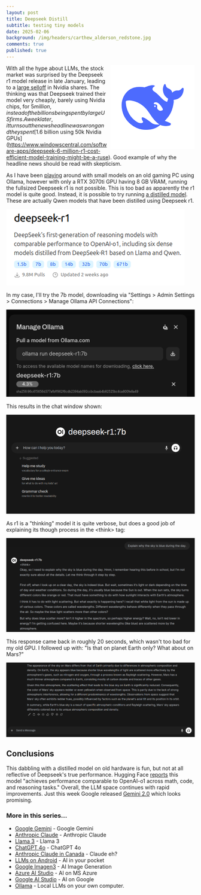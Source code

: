 ```yaml
---
layout: post
title: Deepseek Distill
subtitle: testing tiny models
date: 2025-02-06
background: /img/headers/carthew_alderson_redstone.jpg
comments: true
published: true
---
```


<img src="/img/posts/deepseek_logo.png" class="img-fluid" style="margin-left:10px; float:right"/>

With all the hype about LLMs, the stock market was surprised by the Deepseek r1 model release in late January, leading to a [large selloff](https://www.reuters.com/technology/chinas-deepseek-sets-off-ai-market-rout-2025-01-27/) in Nvidia shares.  The thinking was that Deepseek trained their model very cheaply, barely using Nvidia chips, for $5 million, instead of the billions being spent by large US firms.  A week later, it turns out the news headline was wrong and they spent [$1.6 billion using 50k Nvidia GPUs](https://www.windowscentral.com/software-apps/deepseek-6-million-r1-cost-efficient-model-training-might-be-a-ruse).  Good example of why the headline news should be read with skepticism.

As I have been [playing](/2025/01/03/ollama) around with small models on an old gaming PC using Ollama, however with only a RTX 3070ti GPU having 8 GB VRAM, running the fullsized Deepseek r1 is not possible.  This is too bad as apparently the r1 model is quite good. Instead, it is possible to try running [a distilled model](https://ollama.com/library/deepseek-r1).  These are actually Qwen models that have been distilled using Deepseek r1.  

<img src="/img/posts/deepseek_ollama_distills.png" class="img-fluid" />

In my case, I'll try the 7b model, downloading via "Settings > Admin Settings > Connections > Manage Ollama API Connections":

<img src="/img/posts/deepseek_ollama_7b_download.png" class="img-fluid" />

This results in the chat window shown:

<img src="/img/posts/deepseek_prompt_window.png" class="img-fluid" />

As r1 is a "thinking" model it is quite verbose, but does a good job of explaining its though process in the &lt;think&gt; tag:

<img src="/img/posts/deepseek_sky_blue.png" class="img-fluid" />

This response came back in roughly 20 seconds, which wasn't too bad for my old GPU.  I followed up with: "Is that on planet Earth only? What about on Mars?"

<img src="/img/posts/deepseek_sky_mars.png" class="img-fluid" />

## Conclusions

This dabbling with a distilled model on old hardware is fun, but not at all reflective of Deepseek's true performance.  Hugging Face [reports](https://huggingface.co/deepseek-ai/DeepSeek-R1) this model "achieves performance comparable to OpenAI-o1 across math, code, and reasoning tasks."  Overall, the LLM space continues with rapid improvements.  Just this week Google released [Gemini 2.0](https://blog.google/technology/google-deepmind/gemini-model-updates-february-2025/) which looks promising.

### More in this series...
* [Google Gemini](/2024/02/16/google-gemini) - Google Gemini
* [Anthropic Claude](/2024/03/04/anthropic-claude) - Anthropic Claude
* [Llama 3](/2024/04/19/llama-3) - Llama 3
* [ChatGPT 4o](/2024/05/21/chatgpt-4o) - ChatGPT 4o
* [Anthropic Claude in Canada](/2024/06/05/anthropic-claude-canada) - Claude eh?
* [LLMs on Android](/2024/07/18/llms-on-android) - AI in your pocket
* [Google Imagen3](/2024/08/28/google-imgen3) - AI Image Generation
* [Azure AI Studio](/2024/09/30/azure-ai-studio) - AI on MS Azure
* [Google AI Studio](/2024/12/08/google-ai-studio) - AI on Google
* [Ollama](/2025/01/03/ollama) - Local LLMs on your own computer.
